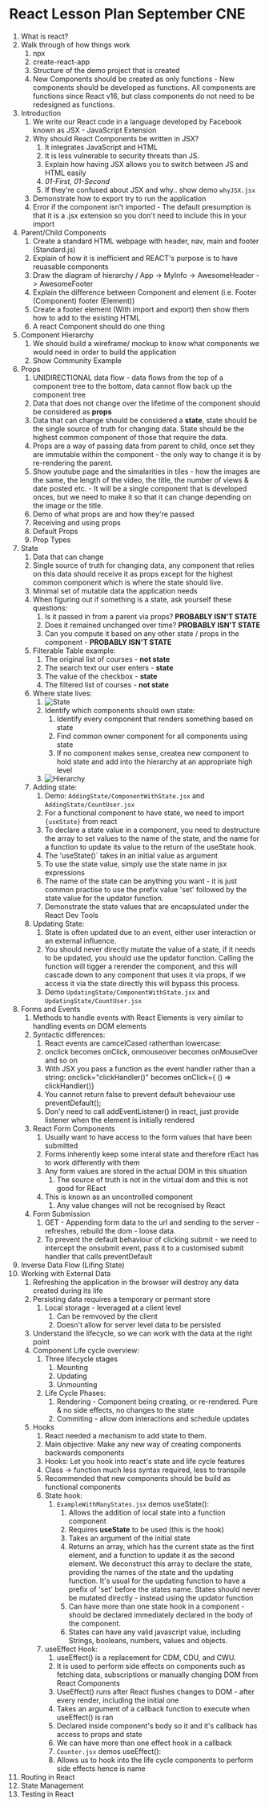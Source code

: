 # React Lesson Plan September CNE

1. What is react?
2. Walk through of how things work
   1. npx
   2. create-react-app
   3. Structure of the demo project that is created
   4. New Components should be created as only functions - New components should be developed as functions. All components are functions since React v16, but class components do not need to be redesigned as functions.
3. Introduction
   1. We write our React code in a language developed by Facebook known as JSX - JavaScript Extension
   2. Why should React Components be written in JSX?
      1. It integrates JavaScript and HTML
      2. It is less vulnerable to security threats than JS.
      3. Explain how having JSX allows you to switch between JS and HTML easily
      4. *01-First, 01-Second*
      5. If they're confused about JSX and why.. show demo `whyJSX.jsx`
   3. Demonstrate how to export try to run the application
   4. Error if the component isn't imported - The default presumption is that it is a .jsx extension so you don't need to include this in your import
4. Parent/Child Components
    1. Create a standard HTML webpage with header, nav, main and footer (Standard.js)
    2. Explain of how it is inefficient and REACT's purpose is to have reuasable components
    3. Draw the diagram of hierarchy / App -> MyInfo -> AwesomeHeader -> AwesomeFooter
    4. Explain the difference between Component and element (i.e. Footer  (Component) footer (Element))
    5. Create a footer element (With import and export) then show them how to add to the existing HTML
    6. A react Component should do one thing
5. Component Hierarchy
   1. We should build a wireframe/ mockup to know what components we would need in order to build the application
   2. Show Community Example
6. Props
   1. UNIDIRECTIONAL data flow - data flows from the top of a component tree to the bottom, data cannot flow back up the component tree
   2. Data that does not change over the lifetime of the component should be considered as **props**
   3. Data that can change should be considered a **state**, state should be the single source of truth for changing data. State should be the highest common component of those that require the data.
   4. Props are a way of passing data from parent to child, once set they are immutable within the component - the only way to change it is by re-rendering the parent.
   5. Show youtube page and the simalarities in tiles - how the images are the same, the length of the video, the title, the number of views & date posted etc. - It will be a single component that is developed onces, but we need to make it so that it can change depending on the image or the title.  
   6. Demo of what props are and how they're passed
   7. Receiving and using props
   8. Default Props
   9. Prop Types
7. State
   1. Data that can change
   2. Single source of truth for changing data, any component that relies on this data should receive it as props except for the highest common component which is where the state should live.
   3. Minimal set of mutable data the application needs
   4. When figuring out if something is a state, ask yourself these questions:
      1. Is it passed in from a parent via props? **PROBABLY ISN'T STATE**
      2. Does it remained unchanged over time? **PROBABLY ISN'T STATE**
      3. Can you compute it based on any other state / props in the component - **PROBABLY ISN'T STATE**
   5. Filterable Table example:
      1. The original list of courses - **not state**
      2. The search text our user enters - **state**
      3. The value of the checkbox - **state**
      4. The filtered list of courses - **not state**
   6. Where state lives:
      1. ![State](https://i.imgur.com/uf0W77J.png)
      2. Identify which components should own state:
         1. Identify every component that renders something based on state
         2. Find common owner component for all components using state
         3. If no component makes sense, createa  new component to hold state and add into the hierarchy at an appropriate high level
      3. ![Hierarchy](https://i.imgur.com/yHwhpOs.png)
   7. Adding state:
      1. Demo: `AddingState/ComponentWithState.jsx` and `AddingState/CountUser.jsx`
      2. For a functional component to have state, we need to import `{useState}` from react
      3. To declare a state value in a component, you need to destructure the array to set values to the name of the state, and the name for a function to update its value to the return of the useState hook. 
      4. The 'useState()` takes in an initial value as argument
      5. To use the state value, simply use the state name in jsx expressions
      6. The name of the state can be anything you want - it is just common practise to use the prefix value 'set' followed by the state value for the updator function.
      7. Demonstrate the state values that are encapsulated under the React Dev Tools
   8. Updating State:
      1. State is often updated due to an event, either user interaction or an external influence.
      2. You should never directly mutate the value of a state, if it needs to be updated, you should use the updator function. Calling the function will tigger a rerender the component, and this will cascade down to any component that uses it via props, if we access it via the state directly this will bypass this process.
      3. Demo `UpdatingState/ComponentWithState.jsx` and `UpdatingState/CountUser.jsx`
8. Forms and Events
   1. Methods to handle events with React Elements is very similar to handling events on DOM elements
   2. Syntactic differences:
      1. React events are camcelCased ratherthan lowercase:
      2. onclick becomes onClick, onmouseover becomes onMouseOver and so on
      3. With JSX you pass a function as the event handler rather than a string: onclick="clickHandler()" becomes onClick={ () => clickHandler()}
      4. You cannot return false to prevent default behevaiour use preventDefault();
      5. Don'y need to call addEventListener() in react, just provide listener when the element is initially rendered
   3. React Form Components
      1. Usually want to have access to the form values that have been submitted
      2. Forms inherently keep some interal state and therefore rEact has to work differently with them
      3. Any form values are stored in the actual DOM in this situation
         1. The source of truth is not in the virtual dom and this is not good for REact
      4. This is known as an uncontrolled component 
         1. Any value changes will not be recognised by React
   4. Form Submission
      1. GET - Appending form data to the url and sending to the server - refreshes, rebuild the dom - loose data. 
      2. To prevent the default behaviour of clicking submit - we need to intercept the onsubmit event, pass it to a customised submit handler that calls preventDefault
9. Inverse Data Flow (Lifing State)
10. Working with External Data
    1. Refreshing the application in the browser will destroy any data created during its life
    2. Persisting data requires a temporary or permant store
       1. Local storage - leveraged at a client level
            1. Can be remvoved by the client
            2. Doesn't allow for server level data to be persisted
    3. Understand the lifecycle, so we can work with the data at the right point
    4. Component Life cycle overview:
         1. Three lifecycle stages
            1. Mounting
            2. Updating
            3. Unmounting
         2. Life Cycle Phases:
            1. Rendering - Component being creating, or re-rendered. Pure & no side effects, no changes to the state
            2. Commiting - allow dom interactions and schedule updates
    5. Hooks
       1. React needed a mechanism to add state to them.
       2. Main objective: Make any new way of creating components backwards components
       3. Hooks: Let you hook into react's state and life cycle features
       4. Class -> function much less syntax required, less to transpile
       5. Recommended that new components should be build as functional components
       6. State hook:
            1. `ExampleWithManyStates.jsx` demos useState():
               1. Allows the addition of local state into a function component
               2. Requires **useState** to be used (this is the hook)
               3. Takes an argument of the initial state
               4. Returns an array, which has the current state as the first element, and a function to update it as the second element. We deconstruct this array to declare the state, providing the names of the state and the updating function. It's usual for the updating function to have a prefix of 'set' before the states name. States should never be mutated directly - instead using the updator function
               5. Can have more than one state hook in a component - should be declared immediately declared in the body of the component.
               6. States can have any valid javascript value, including Strings, booleans, numbers, values and objects.
       7. useEffect Hook:
            1. useEffect() is a replacement for CDM, CDU, and CWU.
            2. It is used to perform side effects on components such as fetching data, subscriptions or manually changing DOM from React Components
            3. UseEffect() runs after React flushes changes to DOM - after every render, including the initial one
            4. Takes an argument of a callback function to execute when useEffect() is ran
            5. Declared inside component's body so it and it's callback has access to props and state
            6. We can have more than one effect hook in a callback
            7. `Counter.jsx` demos useEffect():
            8. Allows us to hook into the life cycle components to perform side effects hence is name
11. Routing in React
12. State Management
13. Testing in React
